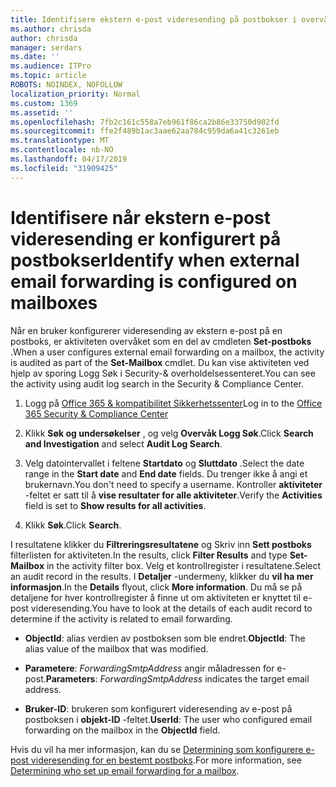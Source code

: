 ```yaml
---
title: Identifisere ekstern e-post videresending på postbokser i overvåkingslogger
ms.author: chrisda
author: chrisda
manager: serdars
ms.date: ''
ms.audience: ITPro
ms.topic: article
ROBOTS: NOINDEX, NOFOLLOW
localization_priority: Normal
ms.custom: 1369
ms.assetid: ''
ms.openlocfilehash: 7fb2c161c558a7eb961f86ca2b86e33750d902fd
ms.sourcegitcommit: ffe2f489b1ac3aae62aa784c959da6a41c3261eb
ms.translationtype: MT
ms.contentlocale: nb-NO
ms.lasthandoff: 04/17/2019
ms.locfileid: "31909425"
---
```

# <a name="identify-when-external-email-forwarding-is-configured-on-mailboxes"></a><span data-ttu-id="00927-102">Identifisere når ekstern e-post videresending er konfigurert på postbokser</span><span class="sxs-lookup"><span data-stu-id="00927-102">Identify when external email forwarding is configured on mailboxes</span></span>

<span data-ttu-id="00927-103">Når en bruker konfigurerer videresending av ekstern e-post på en postboks, er aktiviteten overvåket som en del av cmdleten **Set-postboks** .</span><span class="sxs-lookup"><span data-stu-id="00927-103">When a user configures external email forwarding on a mailbox, the activity is audited as part of the **Set-Mailbox** cmdlet.</span></span> <span data-ttu-id="00927-104">Du kan vise aktiviteten ved hjelp av sporing Logg Søk i Security-& overholdelsessenteret.</span><span class="sxs-lookup"><span data-stu-id="00927-104">You can see the activity using audit log search in the Security & Compliance Center.</span></span>

1. <span data-ttu-id="00927-105">Logg på [Office 365 & kompatibilitet Sikkerhetssenter](https://protection.office.com/)</span><span class="sxs-lookup"><span data-stu-id="00927-105">Log in to the [Office 365 Security & Compliance Center](https://protection.office.com/)</span></span>

2. <span data-ttu-id="00927-106">Klikk **Søk og undersøkelser** , og velg **Overvåk Logg Søk**.</span><span class="sxs-lookup"><span data-stu-id="00927-106">Click **Search and Investigation** and select **Audit Log Search**.</span></span>

3. <span data-ttu-id="00927-107">Velg datointervallet i feltene **Startdato** og **Sluttdato** .</span><span class="sxs-lookup"><span data-stu-id="00927-107">Select the date range in the **Start date** and **End date** fields.</span></span> <span data-ttu-id="00927-108">Du trenger ikke å angi et brukernavn.</span><span class="sxs-lookup"><span data-stu-id="00927-108">You don't need to specify a username.</span></span> <span data-ttu-id="00927-109">Kontroller **aktiviteter** -feltet er satt til å **vise resultater for alle aktiviteter**.</span><span class="sxs-lookup"><span data-stu-id="00927-109">Verify the **Activities** field is set to **Show results for all activities**.</span></span>

4. <span data-ttu-id="00927-110">Klikk **Søk**.</span><span class="sxs-lookup"><span data-stu-id="00927-110">Click **Search**.</span></span>

<span data-ttu-id="00927-111">I resultatene klikker du **Filtreringsresultatene** og Skriv inn **Sett postboks** filterlisten for aktiviteten.</span><span class="sxs-lookup"><span data-stu-id="00927-111">In the results, click **Filter Results** and type **Set-Mailbox** in the activity filter box.</span></span> <span data-ttu-id="00927-112">Velg et kontrollregister i resultatene.</span><span class="sxs-lookup"><span data-stu-id="00927-112">Select an audit record in the results.</span></span> <span data-ttu-id="00927-113">I **Detaljer** -undermeny, klikker du **vil ha mer informasjon**.</span><span class="sxs-lookup"><span data-stu-id="00927-113">In the **Details** flyout, click **More information**.</span></span> <span data-ttu-id="00927-114">Du må se på detaljene for hver kontrollregister å finne ut om aktiviteten er knyttet til e-post videresending.</span><span class="sxs-lookup"><span data-stu-id="00927-114">You have to look at the details of each audit record to determine if the activity is related to email forwarding.</span></span>

- <span data-ttu-id="00927-115">**ObjectId**: alias verdien av postboksen som ble endret.</span><span class="sxs-lookup"><span data-stu-id="00927-115">**ObjectId**: The alias value of the mailbox that was modified.</span></span>

- <span data-ttu-id="00927-116">**Parametere**: _ForwardingSmtpAddress_ angir måladressen for e-post.</span><span class="sxs-lookup"><span data-stu-id="00927-116">**Parameters**: _ForwardingSmtpAddress_ indicates the target email address.</span></span>

- <span data-ttu-id="00927-117">**Bruker-ID**: brukeren som konfigurert videresending av e-post på postboksen i **objekt-ID** -feltet.</span><span class="sxs-lookup"><span data-stu-id="00927-117">**UserId**: The user who configured email forwarding on the mailbox in the **ObjectId** field.</span></span>

<span data-ttu-id="00927-118">Hvis du vil ha mer informasjon, kan du se [Determining som konfigurere e-post videresending for en bestemt postboks](https://docs.microsoft.com/office365/securitycompliance/auditing-troubleshooting-scenarios#determining-who-set-up-email-forwarding-for-a-mailbox).</span><span class="sxs-lookup"><span data-stu-id="00927-118">For more information, see [Determining who set up email forwarding for a mailbox](https://docs.microsoft.com/office365/securitycompliance/auditing-troubleshooting-scenarios#determining-who-set-up-email-forwarding-for-a-mailbox).</span></span>
